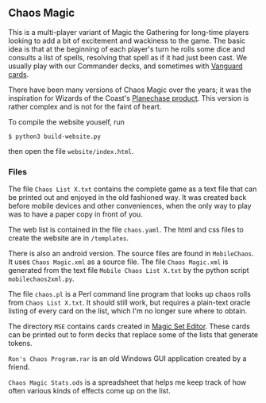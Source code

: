 ## Chaos Magic

This is a multi-player variant of Magic the Gathering for long-time players looking to add a bit of excitement and wackiness to the game. The basic idea is that at the beginning of each player's turn he rolls some dice and consults a list of spells, resolving that spell as if it had just been cast. We usually play with our Commander decks, and sometimes with <a href="https://magic.wizards.com/en/vanguard">Vanguard cards</a>.

There have been many versions of Chaos Magic over the years; it was the inspiration for Wizards of the Coast's <a href="https://en.wikipedia.org/wiki/Planechase">Planechase product</a>. This version is rather complex and is not for the faint of heart.

To compile the website youself, run

`$ python3 build-website.py`

then open the file `website/index.html`.

### Files

The file `Chaos List X.txt` contains the complete game as a text file that can be printed out and enjoyed in the old fashioned way. It was created back before mobile devices and other conveniences, when the only way to play was to have a paper copy in front of you.

The web list is contained in the file `chaos.yaml`. The html and css files to create the website are in `/templates`.

There is also an android version. The source files are found in `MobileChaos`. It uses `Chaos Magic.xml` as a source file. The file `Chaos Magic.xml` is generated from the text file `Mobile Chaos List X.txt` by the python script `mobilechaos2xml.py`.

The file `chaos.pl` is a Perl command line program that looks up chaos rolls from `Chaos List X.txt`. It should still work, but requires a plain-text oracle listing of every card on the list, which I'm no longer sure where to obtain.

The directory `MSE` contains cards created in [Magic Set Editor](http://magicseteditor.sourceforge.net). These cards can be printed out to form decks that replace some of the lists that generate tokens.

`Ron's Chaos Program.rar` is an old Windows GUI application created by a friend.

`Chaos Magic Stats.ods` is a spreadsheet that helps me keep track of how often various kinds of effects come up on the list.
